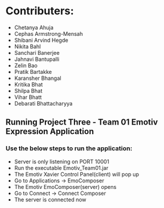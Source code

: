 # Contributers:

*   Chetanya Ahuja
*   Cephas Armstrong-Mensah
*   Shibani Arvind Hegde
*   Nikita Bahl
*   Sanchari Banerjee
*   Jahnavi Bantupalli
*   Zelin Bao
*   Pratik Bartakke
*   Karansher Bhangal
*   Kritika Bhat
*   Shilpa Bhat
*   Vihar Bhatt
*   Debarati Bhattacharyya

## Running Project Three - Team 01 Emotiv Expression Application

### Use the below steps to run the application:

*   Server is only listening on PORT 10001
*   Run the executable Emotiv_Team01.jar
*   The Emotiv Xavier Control Panel(client) will pop up
*   Go to Applications -> EmoComposer
*   The Emotiv EmoComposer(server) opens
*   Go to Connect -> Connect Composer
*   The server is connected now
